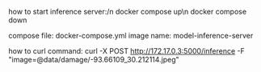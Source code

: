 
how to start inference server:/n
docker compose up\n
docker compose down 

compose file: docker-compose.yml
image name: model-inference-server

how to curl command: 
curl -X POST http://172.17.0.3:5000/inference -F "image=@data/damage/-93.66109_30.212114.jpeg"

